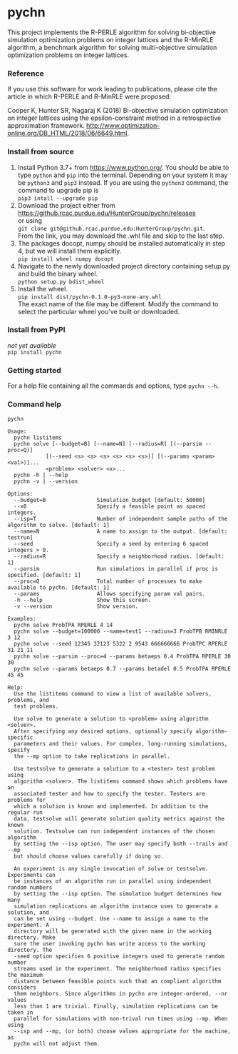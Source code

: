 # pychn

This project implements the R-PERLE algorithm for solving bi-objective simulation optimization problems on integer lattices and the R-MinRLE algorithm, a benchmark algorithm for solving multi-objective simulation optimization problems on integer lattices.

### Reference
If you use this software for work leading to publications, please cite the article in which R-PERLE and R-MinRLE were proposed:

Cooper K, Hunter SR, Nagaraj K (2018) Bi-objective simulation optimization on integer lattices using the epsilon-constraint method in a retrospective approximation framework. http://www.optimization-online.org/DB_HTML/2018/06/6649.html.

### Install from source
1. Install Python 3.7+ from https://www.python.org/. You should be able to type `python` and `pip` into the terminal. Depending on your system it may be `python3` and `pip3` instead.  If you are using the `python3` command, the command to upgrade pip is  
`pip3 intall --upgrade pip`  
1. Download the project either from  
https://github.rcac.purdue.edu/HunterGroup/pychn/releases   
or using  
`git clone git@github.rcac.purdue.edu:HunterGroup/pychn.git`.  
From the link, you may download the .whl file and skip to the last step.  
1. The packages docopt, numpy should be installed automatically in step 4, but we will install them explicitly.   
`pip install wheel numpy docopt`  
1. Navigate to the newly downloaded project directory containing setup.py and build the binary wheel.  
`python setup.py bdist_wheel`
1. Install the wheel.  
`pip install dist/pychn-0.1.0-py3-none-any.whl`  
The exact name of the file may be different. Modify the command to select the particular wheel you've built or downloaded.

### Install from PyPI
*not yet available*  
`pip install pychn`

### Getting started
For a help file containing all the commands and options, type `pychn --h`.

### Command help
```
pychn

Usage:
  pychn listitems
  pychn solve [--budget=B] [--name=N] [--radius=R] [(--parsim --proc=Q)]
            [(--seed <s> <s> <s> <s> <s> <s>)] [(--params <param> <val>)]...
            <problem> <solver> <x>...
  pychn -h | --help
  pychn -v | --version

Options:
  --budget=B                Simulation budget [default: 50000]
  --x0                      Specify a feasible point as spaced integers.
  --isp=T                   Number of independent sample paths of the algorithm to solve. [default: 1]
  --name=N                  A name to assign to the output. [default: testrun]
  --seed                    Specify a seed by entering 6 spaced integers > 0.
  --radius=R                Specify a neighborhood radius. [default: 1]
  --parsim                  Run simulations in parallel if proc is specified. [default: 1]
  --proc=Q                  Total number of processes to make available to pychn. [default: 1]
  --params                  Allows specifying param val pairs.
  -h --help                 Show this screen.
  -v --version              Show version.

Examples:
  pychn solve ProbTPA RPERLE 4 14
  pychn solve --budget=100000 --name=test1 --radius=3 ProbTPB RMINRLE 3 12
  pychn solve --seed 12345 32123 5322 2 9543 666666666 ProbTPC RPERLE 31 21 11
  pychn solve --parsim --proc=4 --params betaeps 0.4 ProbTPA RPERLE 30 30
  pychn solve --params betaeps 0.7 --params betadel 0.5 ProbTPA RPERLE 45 45

Help:
  Use the listitems command to view a list of available solvers, problems, and
  test problems.

  Use solve to generate a solution to <problem> using algorithm <solver>.
  After specifying any desired options, optionally specify algorithm-specific
  parameters and their values. For complex, long-running simulations, specify
  the --mp option to take replications in parallel.

  Use testsolve to generate a solution to a <tester> test problem using
  algorithm <solver>. The listitems command shows which problems have an
  associated tester and how to specify the tester. Testers are problems for
  which a solution is known and implemented. In addition to the regular run
  data, testsolve will generate solution quality metrics against the known
  solution. Testsolve can run independent instances of the chosen algorithm
  by setting the --isp option. The user may specify both --trails and --mp
  but should choose values carefully if doing so.

  An experiment is any single invocation of solve or testsolve. Experiments can
  be instances of an algorithm run in parallel using independent random numbers
  by setting the --isp option. The simulation budget determines how many
  simulation replications an algorithm instance uses to generate a solution, and
  can be set using --budget. Use --name to assign a name to the experiment. A
  directory will be generated with the given name in the working directory. Make
  sure the user invoking pychn has write access to the working directory. The
  -seed option specifies 6 positive integers used to generate random number
  streams used in the experiment. The neighborhood radius specifies the maximum
  distance between feasible points such that an compliant algorithm considers
  them neighbors. Since algorithms in pychn are integer-ordered, --nr values
  less than 1 are trivial. Finally, simulation replications can be taken in
  parallel for simulations with non-trival run times using --mp. When using
  --isp and --mp, (or both) choose values appropriate for the machine, as
  pychn will not adjust them.
```
